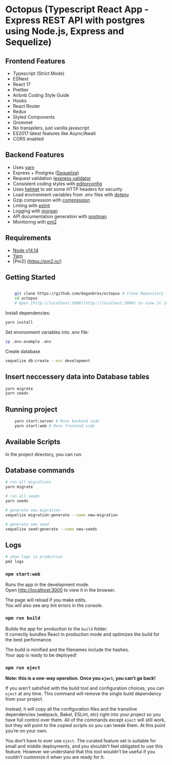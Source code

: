 # Octopus (Typescript React App - Express REST API with postgres using Node.js, Express and Sequelize)


## Frontend Features

- Typescript (Strict Mode)
- ESNext
- React 17
- Prettier
- Airbnb Coding Style Guide
- Hooks
- React Router
- Redux
- Styled Components
- Grommet
- No transpilers, just vanilla javascript
- ES2017 latest features like Async/Await
- CORS enabled

## Backend Features

- Uses [yarn](https://yarnpkg.com) 
- Express + Postgres ([Sequelize](http://docs.sequelizejs.com/))
- Request validation ([express validator](https://github.com/ctavan/express-validator)
- Consistent coding styles with [editorconfig](http://editorconfig.org)
- Uses [helmet](https://github.com/helmetjs/helmet) to set some HTTP headers for security
- Load environment variables from .env files with [dotenv](https://github.com/rolodato/dotenv-safe)
- Gzip compression with [compression](https://github.com/expressjs/compression)
- Linting with [eslint](http://eslint.org)
- Logging with [morgan](https://github.com/expressjs/morgan)
- API documentation generation with [postman](http://postman.com)
- Monitoring with [pm2](https://github.com/Unitech/pm2)


## Requirements

- [Node v14.14](https://nodejs.org/en/download/current/)
- [Yarn](https://yarnpkg.com/en/docs/install)
- [Pm2] (https://pm2.io/)


## Getting Started

```bash

    git clone https://github.com/doganbros/octopus # Clone Repository
    cd octopus
    # Open [http://localhost:3000](http://localhost:3000) to view it in the browser.
```

Install dependencies:

```bash
yarn install
```

Set environment variables into .env file:

```bash
cp .env.example .env
```

Create database

```bash
sequelize db:create --env development
```

## Insert neccessery data into Database tables

```bash
yarn migrate
yarn seeds
```

## Running project

```bash
    yarn start:server # Runs backend side
    yarn start:web # Runs frontend side
```
## Available Scripts

In the project directory, you can run:

## Database commands

```bash
# run all migrations
yarn migrate

# run all seeds
yarn seeds

# generate new migration
sequelize migration:generate --name new-migration

# generate new seed
sequelize seed:generate --name new-seeds
```

## Logs

```bash
# show logs in production
pm2 logs
```
### `npm start:web`

Runs the app in the development mode.\
Open [http://localhost:3000](http://localhost:3000) to view it in the browser.

The page will reload if you make edits.\
You will also see any lint errors in the console.
### `npm run build`

Builds the app for production to the `build` folder.\
It correctly bundles React in production mode and optimizes the build for the best performance.

The build is minified and the filenames include the hashes.\
Your app is ready to be deployed!

### `npm run eject`

**Note: this is a one-way operation. Once you `eject`, you can’t go back!**

If you aren’t satisfied with the build tool and configuration choices, you can `eject` at any time. This command will remove the single build dependency from your project.

Instead, it will copy all the configuration files and the transitive dependencies (webpack, Babel, ESLint, etc) right into your project so you have full control over them. All of the commands except `eject` will still work, but they will point to the copied scripts so you can tweak them. At this point you’re on your own.

You don’t have to ever use `eject`. The curated feature set is suitable for small and middle deployments, and you shouldn’t feel obligated to use this feature. However we understand that this tool wouldn’t be useful if you couldn’t customize it when you are ready for it.
